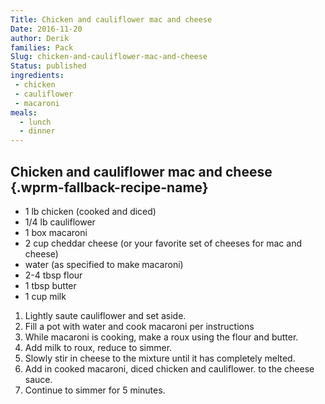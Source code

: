```yaml
---
Title: Chicken and cauliflower mac and cheese
Date: 2016-11-20
author: Derik
families: Pack
Slug: chicken-and-cauliflower-mac-and-cheese
Status: published
ingredients:
 - chicken
 - cauliflower
 - macaroni
meals:
  - lunch
  - dinner
---
```


<!--WPRM Recipe 96-->

<div class="wprm-fallback-recipe">

Chicken and cauliflower mac and cheese {.wprm-fallback-recipe-name}
--------------------------------------

<div class="wprm-fallback-recipe-ingredients">

-   1 lb chicken (cooked and diced)
-   1/4 lb cauliflower
-   1 box macaroni
-   2 cup cheddar cheese (or your favorite set of cheeses for mac and cheese)
-   water (as specified to make macaroni)
-   2-4 tbsp flour
-   1 tbsp butter
-   1 cup milk

</div>

<div class="wprm-fallback-recipe-instructions">

1.  Lightly saute cauliflower and set aside.
2.  Fill a pot with water and cook macaroni per instructions
3.  While macaroni is cooking, make a roux using the flour and butter.
4.  Add milk to roux, reduce to simmer.
5.  Slowly stir in cheese to the mixture until it has completely melted.
6.  Add in cooked macaroni, diced chicken and cauliflower. to the cheese sauce.
7.  Continue to simmer for 5 minutes.

</div>

<div class="wprm-fallback-recipe-notes">

</div>

</div>

<!--End WPRM Recipe-->
